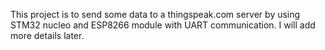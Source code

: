 This project is to send some data to a thingspeak.com server by using STM32 nucleo and ESP8266 module with UART communication. I will add more details later. 
